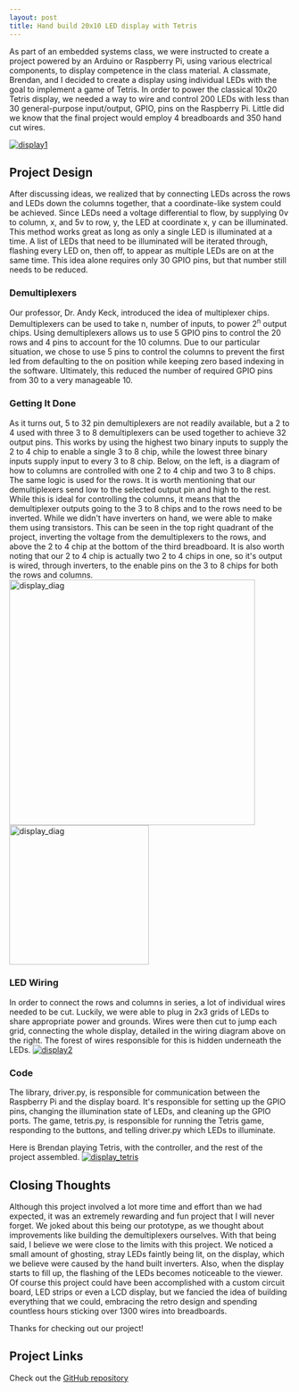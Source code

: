 ```yaml
---
layout: post
title: Hand build 20x10 LED display with Tetris
---
```


As part of an embedded systems class, we were instructed to create a project powered by an Arduino or Raspberry Pi, using various electrical components, to display competence in the class material. A classmate, Brendan, and I decided to create a display using individual LEDs with the goal to implement a game of Tetris. In order to power the classical 10x20 Tetris display, we needed a way to wire and control 200 LEDs with less than 30 general-purpose input/output, GPIO, pins on the Raspberry Pi. Little did we know that the final project would employ 4 breadboards and 350 hand cut wires. 

<a target="_blank" href="https://danielfrentzel.github.io/static/display1.jpg">
    <img src="https://danielfrentzel.github.io/static/display1.jpg" alt="display1"> 
</a>

<h2>Project Design</h2>
After discussing ideas, we realized that by connecting LEDs across the rows and LEDs down the columns together, that a coordinate-like system could be achieved. Since LEDs need a voltage differential to flow, by supplying 0v to column, x, and 5v to row, y, the LED at coordinate x, y can be illuminated. This method works great as long as only a single LED is illuminated at a time. A list of LEDs that need to be illuminated will be iterated through, flashing every LED on, then off, to appear as multiple LEDs are on at the same time. This idea alone requires only 30 GPIO pins, but that number still needs to be reduced.

<h3>Demultiplexers</h3>
Our professor, Dr. Andy Keck, introduced the idea of multiplexer chips. Demultiplexers can be used to take n, number of inputs, to power 2<sup>n</sup> output chips. Using demultiplexers allows us to use 5 GPIO pins to control the 20 rows and 4 pins to account for the 10 columns. Due to our particular situation, we chose to use 5 pins to control the columns to prevent the first led from defaulting to the on position while keeping zero based indexing in the software. Ultimately, this reduced the number of required GPIO pins from 30 to a very manageable 10.

<h3>Getting It Done</h3>
As it turns out, 5 to 32 pin demultiplexers are not readily available, but a 2 to 4 used with three 3 to 8 demultiplexers can be used together to achieve 32 output pins. This works by using the highest two binary inputs to supply the 2 to 4 chip to enable a single 3 to 8 chip, while the lowest three binary inputs supply input to every 3 to 8 chip. Below, on the left, is a diagram of how to columns are controlled with one 2 to 4 chip and two 3 to 8 chips. The same logic is used for the rows. It is worth mentioning that our demultiplexers send low to the selected output pin and high to the rest. While this is ideal for controlling the columns, it means that the demultiplexer outputs going to the 3 to 8 chips and to the rows need to be inverted. While we didn't have inverters on hand, we were able to make them using transistors. This can be seen in the top right quadrant of the project, inverting the voltage from the demultiplexers to the rows, and above the 2 to 4 chip at the bottom of the third breadboard. It is also worth noting that our 2 to 4 chip is actually two 2 to 4 chips in one, so it's output is wired, through inverters, to the enable pins on the 3 to 8 chips for both the rows and columns.

 <div class="row">
    <a target="_blank" href="https://danielfrentzel.github.io/static/selector_columns.png">
        <img src="https://danielfrentzel.github.io/static/selector_columns_crop.png" alt="display_diag" width="440">
    </a>
    <a target="_blank" href="https://danielfrentzel.github.io/static/display_diag.png">
        <img src="https://danielfrentzel.github.io/static/display_diag_crop.png" alt="display_diag" width="250">
    </a>
</div> 

<h3>LED Wiring</h3>
In order to connect the rows and columns in series, a lot of individual wires needed to be cut. Luckily, we were able to plug in 2x3 grids of LEDs to share appropriate power and grounds. Wires were then cut to jump each grid, connecting the whole display, detailed in the wiring diagram above on the right. The forest of wires responsible for this is hidden underneath the LEDs.

 <a target="_blank" href="https://danielfrentzel.github.io/static/display2.jpg">
    <img src="https://danielfrentzel.github.io/static/display2.jpg" alt="display2"> 
</a>

<h3>Code</h3>
The library, driver.py, is responsible for communication between the Raspberry Pi and the display board. It's responsible for setting up the GPIO pins, changing the illumination state of LEDs, and cleaning up the GPIO ports. The game, tetris.py, is responsible for running the Tetris game, responding to the buttons, and telling driver.py which LEDs to illuminate.

Here is Brendan playing Tetris, with the controller, and the rest of the project assembled.
<a target="_blank" href="https://danielfrentzel.github.io/static/display_tetris.jpg">
    <img src="https://danielfrentzel.github.io/static/display_tetris.jpg" alt="display_tetris"> 
</a>

<h2>Closing Thoughts</h2>
Although this project involved a lot more time and effort than we had expected, it was an extremely rewarding and fun project that I will never forget. We joked about this being our prototype, as we thought about improvements like building the demultiplexers ourselves. With that being said, I believe we were close to the limits with this project. We noticed a small amount of ghosting, stray LEDs faintly being lit, on the display, which we believe were caused by the hand built inverters. Also, when the display starts to fill up, the flashing of the LEDs becomes noticeable to the viewer. Of course this project could have been accomplished with a custom circuit board, LED strips or even a LCD display, but we fancied the idea of building everything that we could, embracing the retro design and spending countless hours sticking over 1300 wires into breadboards. 

Thanks for checking out our project!

<h2>Project Links</h2>
<p>Check out the <a href="https://github.com/MystiriodisLykos/Ercinee" target="_blank">GitHub repository</a></p>
